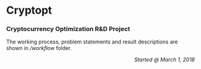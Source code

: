 # Cryptopt
### Cryptocurrency Optimization R&amp;D Project

The working process, problem statements and result descriptions are shown in */workflow* folder.

<div style="text-align: right; font-style: italic;">Started @ March 1, 2018</div>
